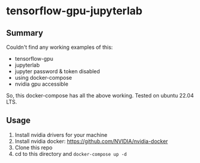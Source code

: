 # tensorflow-gpu-jupyterlab

## Summary
Couldn't find any working examples of this:
- tensorflow-gpu
- jupyterlab
- jupyter password & token disabled
- using docker-compose
- nvidia gpu accessible

So, this docker-compose has all the above working. Tested on ubuntu 22.04 LTS. 

## Usage
1. Install nvidia drivers for your machine
2. Install nvidia docker: https://github.com/NVIDIA/nvidia-docker
3. Clone this repo
4. cd to this directory and `docker-compose up -d`
